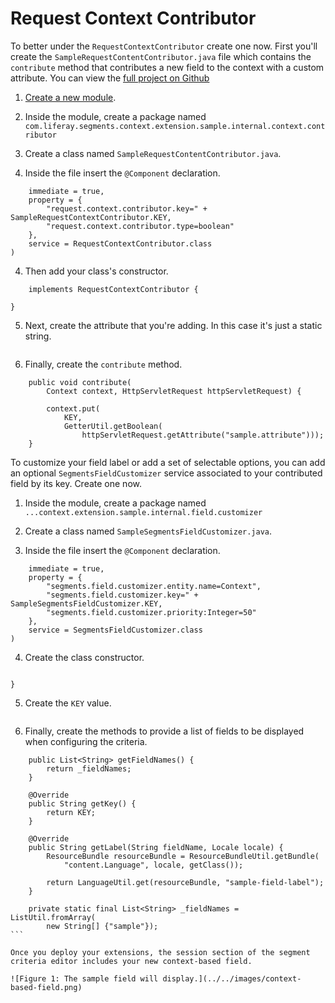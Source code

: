 # Request Context Contributor

To better under the `RequestContextContributor` create one now. First you'll 
create the `SampleRequestContentContributor.java` file which contains the 
`contribute` method that contributes a new field to the context with a custom 
attribute. You can view the [full project on Github](https://github.com/liferay/liferay-portal/tree/master/modules/apps/segments/segments-context-extension-sample)

1.  [Create a new module](dev-guide-link).

2.  Inside the module, create a package named 
    `com.liferay.segments.context.extension.sample.internal.context.contributor`

3.  Create a class named `SampleRequestContentContributor.java`.

4.  Inside the file insert the `@Component` declaration.

```@Component(
	immediate = true,
	property = {
		"request.context.contributor.key=" + SampleRequestContextContributor.KEY,
		"request.context.contributor.type=boolean"
	},
	service = RequestContextContributor.class
)
```

4.  Then add your class's constructor.

```public class SampleRequestContextContributor
	implements RequestContextContributor {

}
```

5.  Next, create the attribute that you're adding. In this case it's just a 
    static string.

```public static final String KEY = "sample";
```

6.  Finally, create the `contribute` method.

```	@Override
	public void contribute(
		Context context, HttpServletRequest httpServletRequest) {

		context.put(
			KEY,
			GetterUtil.getBoolean(
				httpServletRequest.getAttribute("sample.attribute")));
	}
```

To customize your field label or add a set of selectable options, you can add 
an optional `SegmentsFieldCustomizer` service associated to your contributed 
field by its key. Create one now.

1.  Inside the module, create a package named 
    `...context.extension.sample.internal.field.customizer`

2.  Create a class named `SampleSegmentsFieldCustomizer.java`.

3.  Inside the file insert the `@Component` declaration.

```@Component(
	immediate = true,
	property = {
		"segments.field.customizer.entity.name=Context",
		"segments.field.customizer.key=" + SampleSegmentsFieldCustomizer.KEY,
		"segments.field.customizer.priority:Integer=50"
	},
	service = SegmentsFieldCustomizer.class
)
```

4.  Create the class constructor.

```public class SampleSegmentsFieldCustomizer implements SegmentsFieldCustomizer {

}
```

5.  Create the `KEY` value.

```public static final String KEY = "sample";
```

6.  Finally, create the methods to provide a list of fields to be displayed when
    configuring the criteria.

````@Override
	public List<String> getFieldNames() {
		return _fieldNames;
	}

	@Override
	public String getKey() {
		return KEY;
	}

	@Override
	public String getLabel(String fieldName, Locale locale) {
		ResourceBundle resourceBundle = ResourceBundleUtil.getBundle(
			"content.Language", locale, getClass());

		return LanguageUtil.get(resourceBundle, "sample-field-label");
	}

	private static final List<String> _fieldNames = ListUtil.fromArray(
		new String[] {"sample"});
```

Once you deploy your extensions, the session section of the segment criteria editor includes your new context-based field.

![Figure 1: The sample field will display.](../../images/context-based-field.png)

